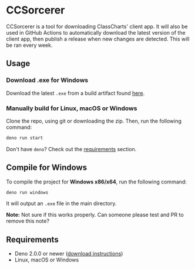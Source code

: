 # CCSorcerer
CCSorcerer is a tool for downloading ClassCharts' client app.
It will also be used in GitHub Actions to automatically download the latest version of the client app, then publish a release when new changes are detected. This will be ran every week.

## Usage

### Download .exe for Windows
Download the latest `.exe` from a build artifact found [here][actions].

### Manually build for Linux, macOS or Windows
Clone the repo, using git or downloading the zip. Then, run the following command:
```bash
deno run start
```
Don't have `deno`? Check out the [requirements](#requirements) section.

## Compile for Windows
To compile the project for **Windows x86/x64**, run the following command:
```bash
deno run windows
```
It will output an `.exe` file in the main directory.

**Note:** Not sure if this works properly. Can someone please test and PR to remove this note?

## Requirements
- Deno 2.0.0 or newer ([download instructions][deno_install])
- Linux, macOS or Windows

[deno_install]: https://docs.deno.com/runtime/#install-deno
[actions]: https://github.com/CommunityCharts/CCSorcerer/actions/workflows/deno.yml